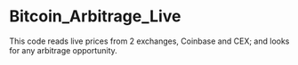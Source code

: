 # Bitcoin_Arbitrage_Live


This code reads live prices from 2 exchanges, Coinbase and CEX; and looks for any arbitrage opportunity.
